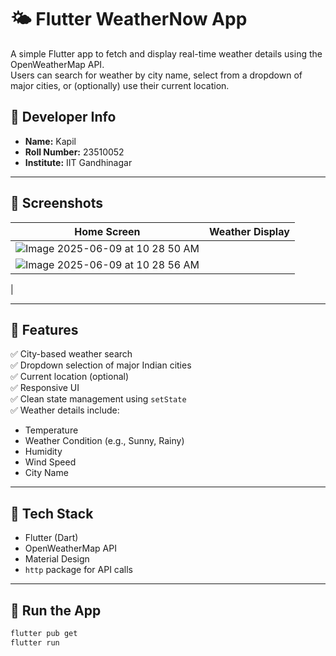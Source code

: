 # 🌤️ Flutter WeatherNow App

A simple Flutter app to fetch and display real-time weather details using the OpenWeatherMap API.  
Users can search for weather by city name, select from a dropdown of major cities, or (optionally) use their current location.


## 👤 Developer Info

- **Name:** Kapil
- **Roll Number:** 23510052
- **Institute:** IIT Gandhinagar

---
## 📱 Screenshots

| Home Screen | Weather Display |
|-------------|-----------------|
| ![Image 2025-06-09 at 10 28 50 AM](https://github.com/user-attachments/assets/34779081-eed6-4d00-9c80-df4f929eefc8)
 | ![Image 2025-06-09 at 10 28 56 AM](https://github.com/user-attachments/assets/1975a433-f613-4ade-9474-bef7e9486ba2)
|

---

## 🧠 Features

✅ City-based weather search  
✅ Dropdown selection of major Indian cities  
✅ Current location (optional)  
✅ Responsive UI  
✅ Clean state management using `setState`  
✅ Weather details include:
- Temperature  
- Weather Condition (e.g., Sunny, Rainy)  
- Humidity  
- Wind Speed  
- City Name  

---

## 🔧 Tech Stack

- Flutter (Dart)
- OpenWeatherMap API
- Material Design
- `http` package for API calls

---

## 🚀 Run the App

```bash
flutter pub get
flutter run
